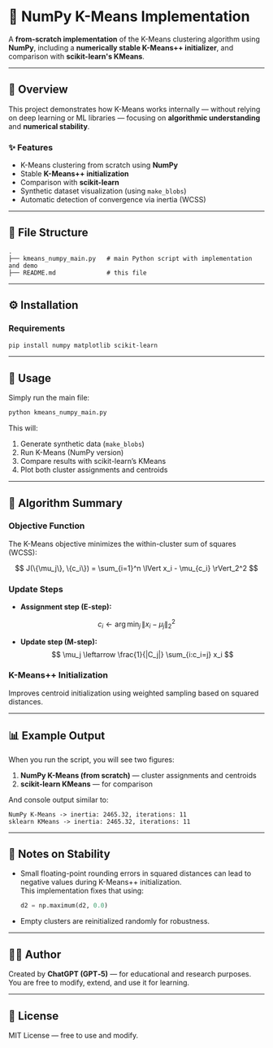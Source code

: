 # 🧠 NumPy K-Means Implementation

A **from-scratch implementation** of the K-Means clustering algorithm using **NumPy**, including a **numerically stable K-Means++ initializer**, and comparison with **scikit-learn's KMeans**.

---

## 📘 Overview

This project demonstrates how K-Means works internally — without relying on deep learning or ML libraries — focusing on **algorithmic understanding** and **numerical stability**.

### ✨ Features

- K-Means clustering from scratch using **NumPy**
- Stable **K-Means++ initialization**
- Comparison with **scikit-learn**
- Synthetic dataset visualization (using `make_blobs`)
- Automatic detection of convergence via inertia (WCSS)

---

## 🧩 File Structure

```
.
├── kmeans_numpy_main.py   # main Python script with implementation and demo
├── README.md              # this file
```

---

## ⚙️ Installation

### Requirements
```bash
pip install numpy matplotlib scikit-learn
```

---

## 🚀 Usage

Simply run the main file:

```bash
python kmeans_numpy_main.py
```

This will:
1. Generate synthetic data (`make_blobs`)
2. Run K-Means (NumPy version)
3. Compare results with scikit-learn’s KMeans
4. Plot both cluster assignments and centroids

---

## 🧮 Algorithm Summary

### Objective Function
The K-Means objective minimizes the within-cluster sum of squares (WCSS):

$$
J(\{\mu_j\}, \{c_i\}) = \sum_{i=1}^n \lVert x_i - \mu_{c_i} \rVert_2^2
$$

### Update Steps
- **Assignment step (E-step):**

$$
c_i \leftarrow \arg\min_{j} \, \lVert x_i - \mu_j \rVert_2^2
$$

- **Update step (M-step):**
  $$
  \mu_j \leftarrow \frac{1}{|C_j|} \sum_{i:c_i=j} x_i
  $$

### K-Means++ Initialization
Improves centroid initialization using weighted sampling based on squared distances.

---

## 📊 Example Output

When you run the script, you will see two figures:

1. **NumPy K-Means (from scratch)** — cluster assignments and centroids  
2. **scikit-learn KMeans** — for comparison

And console output similar to:
```
NumPy K-Means -> inertia: 2465.32, iterations: 11
sklearn KMeans -> inertia: 2465.32, iterations: 11
```

---

## 🧠 Notes on Stability

- Small floating-point rounding errors in squared distances can lead to negative values during K-Means++ initialization.  
  This implementation fixes that using:
  ```python
  d2 = np.maximum(d2, 0.0)
  ```

- Empty clusters are reinitialized randomly for robustness.

---

## 🧑‍💻 Author

Created by **ChatGPT (GPT‑5)** — for educational and research purposes.  
You are free to modify, extend, and use it for learning.

---

## 📜 License

MIT License — free to use and modify.
